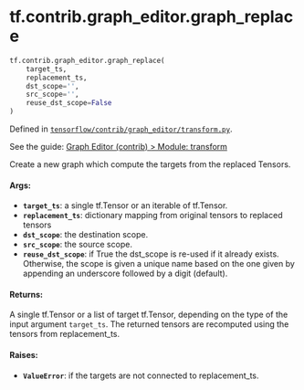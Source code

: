 <div itemscope itemtype="http://developers.google.com/ReferenceObject">
<meta itemprop="name" content="tf.contrib.graph_editor.graph_replace" />
<meta itemprop="path" content="Stable" />
</div>

# tf.contrib.graph_editor.graph_replace

``` python
tf.contrib.graph_editor.graph_replace(
    target_ts,
    replacement_ts,
    dst_scope='',
    src_scope='',
    reuse_dst_scope=False
)
```



Defined in [`tensorflow/contrib/graph_editor/transform.py`](https://www.tensorflow.org/code/tensorflow/contrib/graph_editor/transform.py).

See the guide: [Graph Editor (contrib) > Module: transform](../../../../../api_guides/python/contrib.graph_editor.md#Module_transform)

Create a new graph which compute the targets from the replaced Tensors.

#### Args:

* <b>`target_ts`</b>: a single tf.Tensor or an iterable of tf.Tensor.
* <b>`replacement_ts`</b>: dictionary mapping from original tensors to replaced tensors
* <b>`dst_scope`</b>: the destination scope.
* <b>`src_scope`</b>: the source scope.
* <b>`reuse_dst_scope`</b>: if True the dst_scope is re-used if it already exists.
    Otherwise, the scope is given a unique name based on the one given
    by appending an underscore followed by a digit (default).

#### Returns:

A single tf.Tensor or a list of target tf.Tensor, depending on
the type of the input argument `target_ts`.
The returned tensors are recomputed using the tensors from replacement_ts.

#### Raises:

* <b>`ValueError`</b>: if the targets are not connected to replacement_ts.